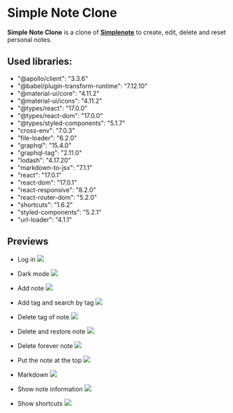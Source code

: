 # Simple Note Clone
**Simple Note Clone** is a clone of **[Simplenote](https://simplenote.com/)** to create, edit, delete and  reset personal notes. 


## Used libraries: 

 * "@apollo/client": "3.3.6"
 *  "@babel/plugin-transform-runtime": "7.12.10"
 *  "@material-ui/core": "4.11.2"
 *   "@material-ui/icons": "4.11.2"
 *  "@types/react": "17.0.0"
 *   "@types/react-dom": "17.0.0"
 *   "@types/styled-components": "5.1.7"
 *  "cross-env": "7.0.3"
 *   "file-loader": "6.2.0"
 *   "graphql": "15.4.0"
 *   "graphql-tag": "2.11.0"
 *   "lodash": "4.17.20"
 *   "markdown-to-jsx": "7.1.1"
 *   "react": "17.0.1"
 *   "react-dom": "17.0.1"
 *   "react-responsive": "8.2.0"
 *  "react-router-dom": "5.2.0"
 *   "shortcuts": "1.6.2"
 *  "styled-components": "5.2.1"
 *   "url-loader": "4.1.1"



## Previews

* Log in
![](https://github.com/Luis16Isasi/my-gifs/blob/master/user_login.gif)

* Dark mode
![](https://github.com/Luis16Isasi/my-gifs/blob/master/change_dark_mode.gif)

* Add note 
![](https://github.com/Luis16Isasi/my-gifs/blob/master/add_note_and_edit.gif)

* Add tag and search by tag
![](https://github.com/Luis16Isasi/my-gifs/blob/master/add_tag_and_search_by_tag.gif)

* Delete tag of note
![](https://github.com/Luis16Isasi/my-gifs/blob/master/delete_tag_of_note.gif)

* Delete and restore note
![](https://github.com/Luis16Isasi/my-gifs/blob/master/delete_and_restore_note.gif)

* Delete forever note
![](https://github.com/Luis16Isasi/my-gifs/blob/master/delete_forever_note.gif)

* Put the note at the top 
![](https://github.com/Luis16Isasi/my-gifs/blob/master/pin_to_top.gif)

* Markdown 
![](https://github.com/Luis16Isasi/my-gifs/blob/master/desabled_markdown.gif)

* Show note information 
![](https://github.com/Luis16Isasi/my-gifs/blob/master/show_info_note.gif)

* Show shortcuts
![](https://github.com/Luis16Isasi/my-gifs/blob/master/show_shorcuts.gif)

